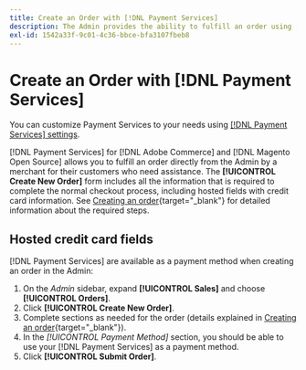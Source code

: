 ```yaml
---
title: Create an Order with [!DNL Payment Services]
description: The Admin provides the ability to fulfill an order using [!DNL Payment Services] directly from the Admin by a merchant for their customers who need assistance.
exl-id: 1542a33f-9c01-4c36-bbce-bfa3107fbeb8
---
```

# Create an Order with [!DNL Payment Services]

You can customize Payment Services to your needs using [[!DNL Payment Services] settings](settings.md).

[!DNL Payment Services] for [!DNL Adobe Commerce] and [!DNL Magento Open Source] allows you to fulfill an order directly from the Admin by a merchant for their customers who need assistance. The **[!UICONTROL Create New Order]** form includes all the information that is required to complete the normal checkout process, including hosted fields with credit card information. See [Creating an order](https://docs.magento.com/user-guide/customers/customer-account-create-order.html){target="_blank"} for detailed information about the required steps.

## Hosted credit card fields

[!DNL Payment Services] are available as a payment method when creating an order in the Admin:

1. On the _Admin_ sidebar, expand **[!UICONTROL Sales]** and choose **[!UICONTROL Orders]**.
1. Click **[!UICONTROL Create New Order]**.
1. Complete sections as needed for the order (details explained in [Creating an order](https://docs.magento.com/user-guide/customers/customer-account-create-order.html){target="_blank"}).
1. In the _[!UICONTROL Payment Method]_ section, you should be able to use your [!DNL Payment Services] as a payment method.
1. Click **[!UICONTROL Submit Order]**.
